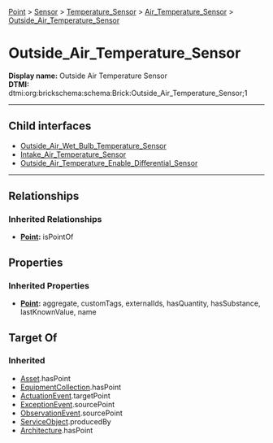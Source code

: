 [Point](../../../../Point.md) > [Sensor](../../../Sensor.md) > [Temperature_Sensor](../../Temperature_Sensor.md) > [Air_Temperature_Sensor](../Air_Temperature_Sensor.md) > [Outside_Air_Temperature_Sensor](#)
# Outside_Air_Temperature_Sensor

**Display name:** Outside Air Temperature Sensor<br />
**DTMI:** dtmi:org:brickschema:schema:Brick:Outside_Air_Temperature_Sensor;1

---


## Child interfaces
* [Outside_Air_Wet_Bulb_Temperature_Sensor](Outside_Air_Wet_Bulb_Temperature_Sensor.md)
* [Intake_Air_Temperature_Sensor](Intake_Air_Temperature_Sensor.md)
* [Outside_Air_Temperature_Enable_Differential_Sensor](Outside_Air_Temperature_Enable_Differential_Sensor/Outside_Air_Temperature_Enable_Differential_Sensor.md)

---
## Relationships
### Inherited Relationships
* **[Point](../../../../Point.md):** isPointOf
## Properties
### Inherited Properties
* **[Point](../../../../Point.md):** aggregate, customTags, externalIds, hasQuantity, hasSubstance, lastKnownValue, name
## Target Of
### Inherited
* [Asset](../../../../../Asset/Asset.md).hasPoint
* [EquipmentCollection](../../../../../Collection/AssetCollection/EquipmentCollection/EquipmentCollection.md).hasPoint
* [ActuationEvent](../../../../../Event/PointEvent/ActuationEvent.md).targetPoint
* [ExceptionEvent](../../../../../Event/PointEvent/ExceptionEvent.md).sourcePoint
* [ObservationEvent](../../../../../Event/PointEvent/ObservationEvent.md).sourcePoint
* [ServiceObject](../../../../../Information/ServiceObject/ServiceObject.md).producedBy
* [Architecture](../../../../../Space/Architecture/Architecture.md).hasPoint
